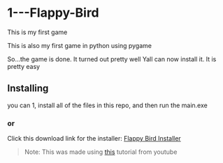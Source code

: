# 1---Flappy-Bird

This is my first game

This is also my first game in python using pygame

So...the game is done.
It turned out pretty well
Yall can now install it.
It is pretty easy

## Installing
you can 1, install all of the files in this repo, and then run the main.exe

### or

Click this download link for the installer: [Flappy Bird Installer](https://doc-0c-7o-docs.googleusercontent.com/docs/securesc/h3ls8aledk7shkacbpb34j4cld6vfinj/1dfmdb96duuau4jlsd20369jm1q5d85s/1612914450000/00797817819262636083/00797817819262636083/1w6Vpe9Uei3yrjR9aMobESlhfSH4BBWXs?e=download&authuser=0&nonce=rdgqsp725dohi&user=00797817819262636083&hash=9fhef7a1l4ntdj64a64c1aeapv803bjm "Installer for The 6th Champions Flappy Bird game")


> Note: This was made using [this](https://youtu.be/qJ94sSyPGBw, "Learning pygame by making Flappy Bird By Clear Code") tutorial from youtube
